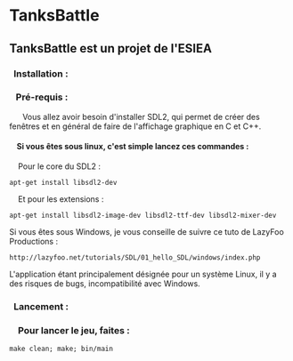 # TanksBattle

## TanksBattle est un projet de l'ESIEA

### &nbsp;&nbsp;Installation :

### &nbsp;&nbsp;&nbsp;Pré-requis :

&nbsp;&nbsp;&nbsp;&nbsp;&nbsp;&nbsp;Vous allez avoir besoin d'installer SDL2, qui permet de créer des fenêtres et en général de faire de l'affichage graphique en C et C++.

#### &nbsp;&nbsp;&nbsp;&nbsp;Si vous êtes sous linux, c'est simple lancez ces commandes :

&nbsp;&nbsp;&nbsp;&nbsp;Pour le core du SDL2 :

    apt-get install libsdl2-dev

&nbsp;&nbsp;&nbsp;&nbsp;Et pour les extensions :

    apt-get install libsdl2-image-dev libsdl2-ttf-dev libsdl2-mixer-dev

Si vous êtes sous Windows, je vous conseille de suivre ce tuto de LazyFoo Productions :

    http://lazyfoo.net/tutorials/SDL/01_hello_SDL/windows/index.php

L'application étant principalement désignée pour un système Linux, il y a des risques de bugs, incompatibilité avec Windows.

### &nbsp;&nbsp;Lancement :

### &nbsp;&nbsp;&nbsp;&nbsp;Pour lancer le jeu, faites :

    make clean; make; bin/main
